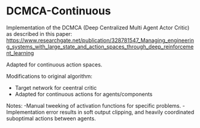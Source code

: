 # DCMCA-Continuous
Implementation of the DCMCA (Deep Centralized Multi Agent Actor Critic) as described in this paper: https://www.researchgate.net/publication/328781547_Managing_engineering_systems_with_large_state_and_action_spaces_through_deep_reinforcement_learning

Adapted for continuous action spaces.

Modifications to original algorithm:
- Target network for ceentral critic
- Adapted for continuous actions for agents/components

Notes:
-Manual tweeking of activation functions for specific problems.
-Implementation error results in soft output clipping, and heavily coordinated suboptimal actions between agents.
